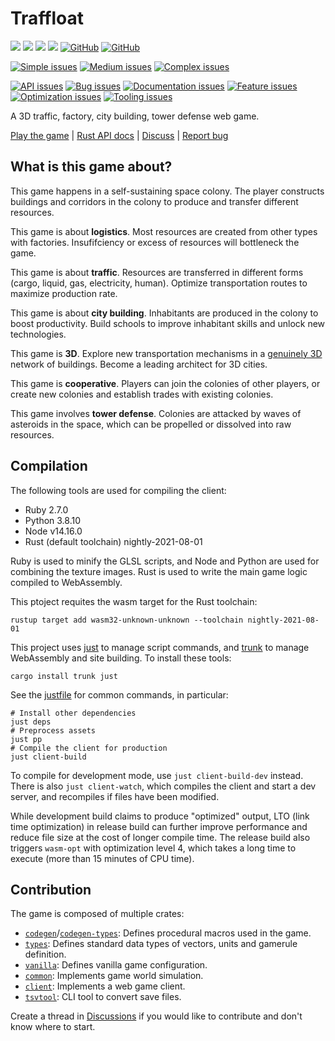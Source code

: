 # Traffloat

[![](https://github.com/traffloat/traffloat/actions/workflows/ci.yml/badge.svg?branch=master)](https://github.com/traffloat/traffloat/actions/workflows/ci.yml)
[![](https://github.com/traffloat/traffloat/actions/workflows/client.yml/badge.svg?branch=master)](https://traffloat.github.io/master)
[![](https://github.com/traffloat/traffloat/actions/workflows/docs.yml/badge.svg?branch=master)](https://traffloat.github.io/api/master/traffloat)
[![](http://img.shields.io/badge/tech-stack-0690fa.svg?style=flat)](https://stackshare.io/sof3/traffloat)
[![GitHub](https://img.shields.io/github/last-commit/traffloat/traffloat)](https://github.com/traffloat/traffloat)
[![GitHub](https://img.shields.io/github/stars/traffloat/traffloat?style=social)](https://github.com/traffloat/traffloat)

[![Simple issues](https://img.shields.io/github/issues/traffloat/traffloat/D:%20Simple)](https://github.com/traffloat/traffloat/issues?q=is%3Aissue+is%3Aopen+label%3A%22D%3A+Simple%22)
[![Medium issues](https://img.shields.io/github/issues/traffloat/traffloat/D:%20Medium)](https://github.com/traffloat/traffloat/issues?q=is%3Aissue+is%3Aopen+label%3A%22D%3A+Medium%22)
[![Complex issues](https://img.shields.io/github/issues/traffloat/traffloat/D:%20Complex)](https://github.com/traffloat/traffloat/issues?q=is%3Aissue+is%3Aopen+label%3A%22D%3A+Complex%22)

[![API issues](https://img.shields.io/github/issues/traffloat/traffloat/G:%20API)](https://github.com/traffloat/traffloat/issues?q=is%3Aissue+is%3Aopen+label%3A%22G%3A+API%22)
[![Bug issues](https://img.shields.io/github/issues/traffloat/traffloat/G:%20Bug)](https://github.com/traffloat/traffloat/issues?q=is%3Aissue+is%3Aopen+label%3A%22G%3A+Bug%22)
[![Documentation issues](https://img.shields.io/github/issues/traffloat/traffloat/G:%20Documentation)](https://github.com/traffloat/traffloat/issues?q=is%3Aissue+is%3Aopen+label%3A%22G%3A+Documentation%22)
[![Feature issues](https://img.shields.io/github/issues/traffloat/traffloat/G:%20Feature)](https://github.com/traffloat/traffloat/issues?q=is%3Aissue+is%3Aopen+label%3A%22G%3A+Feature%22)
[![Optimization issues](https://img.shields.io/github/issues/traffloat/traffloat/G:%20Optimization)](https://github.com/traffloat/traffloat/issues?q=is%3Aissue+is%3Aopen+label%3A%22G%3A+Optimization%22)
[![Tooling issues](https://img.shields.io/github/issues/traffloat/traffloat/G:%20Tooling)](https://github.com/traffloat/traffloat/issues?q=is%3Aissue+is%3Aopen+label%3A%22G%3A+Tooling%22)

A 3D traffic, factory, city building, tower defense web game.

[Play the game](https://traffloat.github.io/master/) \|
[Rust API docs](https://traffloat.github.io/api/master/) \|
[Discuss](https://github.com/traffloat/traffloat/discussions) \|
[Report bug](https://github.com/traffloat/traffloat/issues)

## What is this game about?
This game happens in a self-sustaining space colony.
The player constructs buildings and corridors in the colony
to produce and transfer different resources.

This game is about **logistics**.
Most resources are created from other types with factories.
Insufifciency or excess of resources will bottleneck the game.

This game is about **traffic**.
Resources are transferred in different forms (cargo, liquid, gas, electricity, human).
Optimize transportation routes to maximize production rate.

This game is about **city building**.
Inhabitants are produced in the colony to boost productivity.
Build schools to improve inhabitant skills and unlock new technologies.

This game is **3D**.
Explore new transportation mechanisms in a
[genuinely 3D][tvtropes-2d-space] network of buildings.
Become a leading architect for 3D cities.

  [tvtropes-2d-space]: https://tvtropes.org/pmwiki/pmwiki.php/Main/TwoDSpace

This game is **cooperative**.
Players can join the colonies of other players,
or create new colonies and establish trades with existing colonies.

This game involves **tower defense**.
Colonies are attacked by waves of asteroids in the space,
which can be propelled or dissolved into raw resources.

## Compilation
The following tools are used for compiling the client:

- Ruby 2.7.0
- Python 3.8.10
- Node v14.16.0
- Rust (default toolchain) nightly-2021-08-01

Ruby is used to minify the GLSL scripts,
and Node and Python are used for combining the texture images.
Rust is used to write the main game logic compiled to WebAssembly.

This ptoject requites the wasm target for the Rust toolchain:

```shell
rustup target add wasm32-unknown-unknown --toolchain nightly-2021-08-01
```

This project uses [just](https://github.com/casey/just)
to manage script commands,
and [trunk](https://github.com/thedood/trunk)
to manage WebAssembly and site building.
To install these tools:

```shell
cargo install trunk just
```

See the [justfile](justfile) for common commands, in particular:

```shell
# Install other dependencies
just deps
# Preprocess assets
just pp
# Compile the client for production
just client-build
```

To compile for development mode, use `just client-build-dev` instead.
There is also `just client-watch`,
which compiles the client and start a dev server,
and recompiles if files have been modified.

While development build claims to produce "optimized" output,
LTO (link time optimization) in release build
can further improve performance and reduce file size
at the cost of longer compile time.
The release build also triggers `wasm-opt`
with optimization level 4, which takes a long time to execute
(more than 15 minutes of CPU time).

## Contribution
The game is composed of multiple crates:

- [`codegen`](./codegen)/[`codegen-types`](./codegen-types): Defines procedural macros used in the game.
- [`types`](./types): Defines standard data types of vectors, units and gamerule definition.
- [`vanilla`](./vanilla): Defines vanilla game configuration.
- [`common`](./common): Implements game world simulation.
- [`client`](./client): Implements a web game client.
- [`tsvtool`](./tsvtool): CLI tool to convert save files.

Create a thread in [Discussions](https://github.com/traffloat/traffloat/discussions)
if you would like to contribute and don't know where to start.
